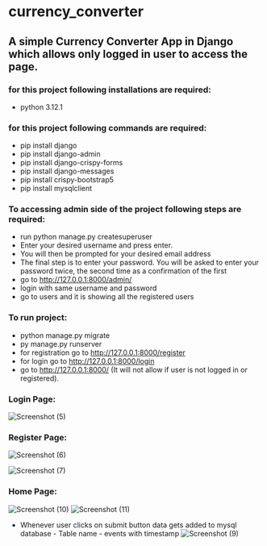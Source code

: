 # currency_converter
## A simple Currency Converter App in Django which allows only logged in user to access the page.

### for this project following installations are required:
- python 3.12.1

### for this project following commands are required:
- pip install django
- pip install django-admin
- pip install django-crispy-forms
- pip install django-messages
- pip install crispy-bootstrap5
- pip install mysqlclient

### To accessing admin side of the project following steps are required:
- run python manage.py createsuperuser
- Enter your desired username and press enter.
- You will then be prompted for your desired email address
- The final step is to enter your password. You will be asked to enter your password twice, the second time as a confirmation of the first
- go to http://127.0.0.1:8000/admin/
- login with same username and password
- go to users and it is showing all the registered users

### To run project:
- python manage.py migrate
- py manage.py runserver
- for registration go to http://127.0.0.1:8000/register
- for login go to http://127.0.0.1:8000/login
- go to http://127.0.0.1:8000/ (It will not allow if user is not logged in or registered).


### Login Page:
![Screenshot (5)](https://github.com/deepsanghani/currency_converter/assets/59606437/eddfb878-4f48-4495-b7d6-770c21ed8041)


### Register Page:
![Screenshot (6)](https://github.com/deepsanghani/currency_converter/assets/59606437/f67ca2af-9069-4ab9-a19a-0e5304a39563)

![Screenshot (7)](https://github.com/deepsanghani/currency_converter/assets/59606437/70afd45e-856c-4c2d-85f3-c4b897ac2442)


### Home Page:
![Screenshot (10)](https://github.com/deepsanghani/currency_converter/assets/59606437/be8a8557-af26-466d-8291-c9a6211b4e39)
![Screenshot (11)](https://github.com/deepsanghani/currency_converter/assets/59606437/e53967d0-5268-436a-a1d8-276bd60743aa)


- Whenever user clicks on submit button data gets added to mysql database - Table name - events with timestamp
  ![Screenshot (9)](https://github.com/deepsanghani/currency_converter/assets/59606437/931703f0-fc49-41d3-a18d-8a3b085ae36c)



